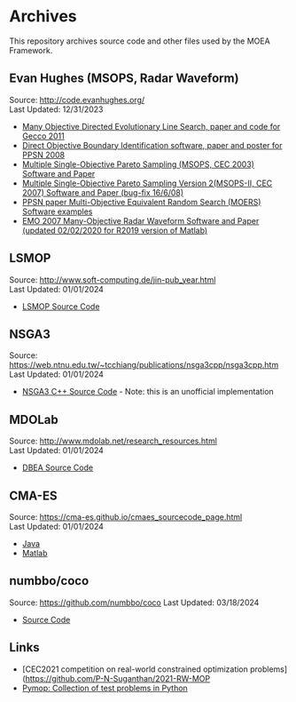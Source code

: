 # Archives

This repository archives source code and other files used by the MOEA Framework.

## Evan Hughes (MSOPS, Radar Waveform)

Source: http://code.evanhughes.org/  
Last Updated: 12/31/2023

* [Many Objective Directed Evolutionary Line Search, paper and code for Gecco 2011](evanhughes/MODELS_code.zip)
* [Direct Objective Boundary Identification software, paper and poster for PPSN 2008](evanhughes/dobi.zip)
* [Multiple Single-Objective Pareto Sampling (MSOPS, CEC 2003) Software and Paper](evanhughes/msops.zip)
* [Multiple Single-Objective Pareto Sampling Version 2(MSOPS-II, CEC 2007) Software and Paper (bug-fix 16/6/08)](evanhughes/msops2.zip)
* [PPSN paper Multi-Objective Equivalent Random Search (MOERS) Software examples](evanhughes/moers.zip)
* [EMO 2007 Many-Objective Radar Waveform Software and Paper (updated 02/02/2020 for R2019 version of Matlab)](evanhughes/radar_many.zip)

## LSMOP

Source: http://www.soft-computing.de/jin-pub_year.html  
Last Updated: 01/01/2024

* [LSMOP Source Code](LSMOP/LSMOP_Matlab.zip)

## NSGA3

Source: https://web.ntnu.edu.tw/~tcchiang/publications/nsga3cpp/nsga3cpp.htm  
Last Updated: 01/01/2024

* [NSGA3 C++ Source Code](nsga3cpp/nsga3cpp1.20.rar) - Note: this is an unofficial implementation

## MDOLab

Source: http://www.mdolab.net/research_resources.html  
Last Updated: 01/01/2024

* [DBEA Source Code](mdolab/Matlab-DBEA.rar)

## CMA-ES

Source: https://cma-es.github.io/cmaes_sourcecode_page.html  
Last Updated: 01/01/2024

* [Java](cmaes/cmaes_java.jar)
* [Matlab](cmaes/cmaes.m)

## numbbo/coco

Source: https://github.com/numbbo/coco
Last Updated: 03/18/2024

* [Source Code](coco-master.zip)

## Links

* [CEC2021 competition on real-world constrained optimization problems](https://github.com/P-N-Suganthan/2021-RW-MOP
* [Pymop: Collection of test problems in Python](https://github.com/msu-coinlab/pymop)
